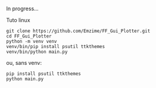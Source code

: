 In progress...

Tuto linux
```
git clone https://github.com/Emzime/FF_Gui_Plotter.git
cd FF_Gui_Plotter
python -m venv venv
venv/bin/pip install psutil ttkthemes
venv/bin/python main.py
```


ou, sans venv:
```
pip install psutil ttkthemes
python main.py
```
